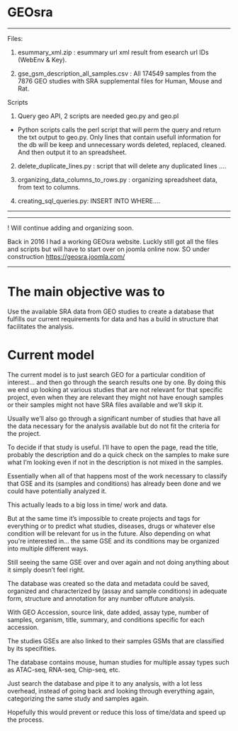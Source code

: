 
# GEOsra 

------------------------------------------------------------------------------------------------------------------------



Files:

1) esummary_xml.zip : esummary url xml result from esearch url IDs (WebEnv & Key).

2) gse_gsm_description_all_samples.csv : All 174549 samples from the 7876 GEO studies with SRA supplemental files for Human, Mouse and Rat.




Scripts

1) Query geo API, 2 scripts are needed geo.py and geo.pl
 - Python scripts calls the perl script that will perm the query and return the txt output to geo.py. Only lines that contain 
 usefull information for the db will be keep and unnecessary words deleted, replaced, cleaned. And then output  it to an  spreadsheet.

2) delete_duplicate_lines.py : script that will delete any duplicated lines ....

3) organizing_data_columns_to_rows.py : organizing spreadsheet data, from text to columns.

4) creating_sql_queries.py: INSERT INTO WHERE....



------------------------------------------------------------------------------------------------------------------------
------------------------------------------------------------------------------------------------------------------------

! Will continue adding and organizing soon.

Back in 2016 I had a working GEOsra website. Luckly still got all the files and scripts but will have to start over on joomla online now. SO under construction https://geosra.joomla.com/ 

------------------------------------------------------------------------------------------------------------------------

# The main objective was to
Use the available SRA data from GEO studies to create a database that fulfills our current requirements for data and has a build in structure that facilitates the analysis.


# Current model
The current model is to just search GEO for a particular condition of interest... and then go through the search results one by one.  By doing this we end up looking  at various studies that are not relevant for that specific project, even when they are relevant they might not have enough samples or their samples might not have SRA files available and we’ll skip it.

Usually we’ll also go through a significant number of studies that have all the data necessary for the analysis available but do not fit the criteria for the project.  

To decide if that study is useful. I’ll have to open the page, read the title, probably the description and do a quick check on the samples to make sure what I’m looking even if not in the description is not mixed in the samples.

Essentially when all of that happens most of the work necessary to classify that GSE and its (samples and conditions) has already been done and we could have potentially analyzed it.

This actually leads to a big loss in time/ work and data.

But at the same time it’s impossible to create projects and tags for everything or to predict what studies, diseases, drugs or whatever else condition will be relevant for us  in the future.
Also depending on what you're interested in... the same GSE and its conditions may be organized into multiple different ways.

Still seeing the same GSE over and over again and not doing anything about it simply doesn’t feel right.

The database was created so the data and metadata could be saved, organized and characterized by (assay and sample conditions) in adequate form, structure and annotation for any number offuture analysis. 

With GEO Accession, source link, date added, assay type, number of samples, organism, title, summary, and conditions specific for each accession.

The studies GSEs are also linked to their samples GSMs that are classified by its specifities.

The database contains mouse, human studies for multiple assay types such as ATAC-seq, RNA-seq, Chip-seq, etc. 

Just search the database and pipe it to any analysis, with a lot less overhead, instead of going back and looking through everything again, categorizing the same study and samples again. 

Hopefully this would prevent or reduce this loss of time/data and speed up the process.



 
